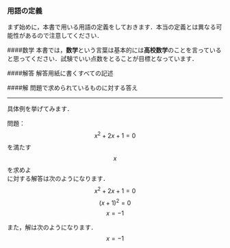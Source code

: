 ### 用語の定義
まず始めに，本書で用いる用語の定義をしておきます．本当の定義とは異なる可能性があるので注意してください．

####数学
本書では，**数学**という言葉は基本的には**高校数学**のことを言っていると思ってください．試験でいい点数をとることが目標となっています．

####解答
解答用紙に書くすべての記述

####解
問題で求められているものに対する答え

***

具体例を挙げてみます．

問題： $$ x^2 + 2x + 1 = 0 $$ を満たす $$x$$ を求めよ  
に対する解答は次のようになります．
$$ x^2 + 2x + 1 = 0 $$
$$ (x + 1)^2 = 0 $$
$$ x = -1 $$

また，解は次のようになります．
$$ x = -1 $$
